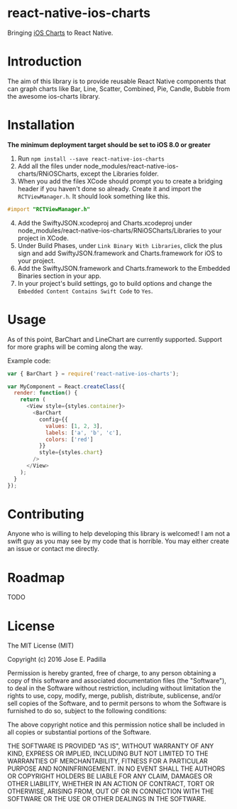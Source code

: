# react-native-ios-charts

Bringing [iOS Charts](https://github.com/danielgindi/ios-charts) to React Native.

# Introduction

The aim of this library is to provide reusable React Native components that can graph charts like Bar, Line, Scatter, Combined, Pie, Candle, Bubble from the awesome ios-charts library.

# Installation

**The minimum deployment target should be set to iOS 8.0 or greater**

1. Run `npm install --save react-native-ios-charts`
2. Add all the files under node_modules/react-native-ios-charts/RNiOSCharts, except the Libraries folder.
3. When you add the files XCode should prompt you to create a bridging header if you haven't done so already. Create it and import the `RCTViewManager.h`. It should look something like this.
  ```Objective-C
  #import "RCTViewManager.h"
  ```
4. Add the SwiftyJSON.xcodeproj and Charts.xcodeproj under node_modules/react-native-ios-charts/RNiOSCharts/Libraries to your project in XCode.
5. Under Build Phases, under `Link Binary With Libraries`, click the plus sign and add SwiftyJSON.framework and Charts.framework for iOS to your project.
6. Add the SwiftyJSON.framework and Charts.framework to the Embedded Binaries section in your app.
7. In your project's build settings, go to build options and change the `Embedded Content Contains Swift Code` to `Yes`.

# Usage

As of this point, BarChart and LineChart are currently supported. Support for more graphs will be coming along the way.

Example code:

```JavaScript
var { BarChart } = require('react-native-ios-charts');

var MyComponent = React.createClass({
  render: function() {
    return (
      <View style={styles.container}>
        <BarChart
          config={{
            values: [1, 2, 3],
            labels: ['a', 'b', 'c'],
            colors: ['red']
          }}
          style={styles.chart}
        />
      </View>
    );
  }
});
```

# Contributing

Anyone who is willing to help developing this library is welcomed! I am not a swift guy as you may see by my code that is horrible. You may either create an issue or contact me directly.

# Roadmap

TODO

# License
The MIT License (MIT)

Copyright (c) 2016 Jose E. Padilla

Permission is hereby granted, free of charge, to any person obtaining a copy
of this software and associated documentation files (the "Software"), to deal
in the Software without restriction, including without limitation the rights
to use, copy, modify, merge, publish, distribute, sublicense, and/or sell
copies of the Software, and to permit persons to whom the Software is
furnished to do so, subject to the following conditions:

The above copyright notice and this permission notice shall be included in all
copies or substantial portions of the Software.

THE SOFTWARE IS PROVIDED "AS IS", WITHOUT WARRANTY OF ANY KIND, EXPRESS OR
IMPLIED, INCLUDING BUT NOT LIMITED TO THE WARRANTIES OF MERCHANTABILITY,
FITNESS FOR A PARTICULAR PURPOSE AND NONINFRINGEMENT. IN NO EVENT SHALL THE
AUTHORS OR COPYRIGHT HOLDERS BE LIABLE FOR ANY CLAIM, DAMAGES OR OTHER
LIABILITY, WHETHER IN AN ACTION OF CONTRACT, TORT OR OTHERWISE, ARISING FROM,
OUT OF OR IN CONNECTION WITH THE SOFTWARE OR THE USE OR OTHER DEALINGS IN THE
SOFTWARE.
